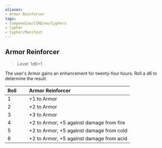```yaml
---
aliases:
- Armor Reinforcer
tags:
- Compendium/CSRD/en/Cyphers
- Cypher
- Cypher/Manifest
---
```


  
## Armor Reinforcer  
>Level: 1d6+1  
  
The user's Armor gains an enhancement for twenty-four hours. Roll a d6 to determine the result.  

|  Roll &nbsp; &nbsp; &nbsp; | Armor Reinforcer  |  
| ------------- | :----------- |  
| 1 | +1 to Armor |  
| 2 | +2 to Armor |  
| 3 | +3 to Armor |  
| 4 | +2 to Armor, +5 against damage from fire |  
| 5 | +2 to Armor, +5 against damage from cold |  
| 6 | +2 to Armor, +5 against damage from acid |